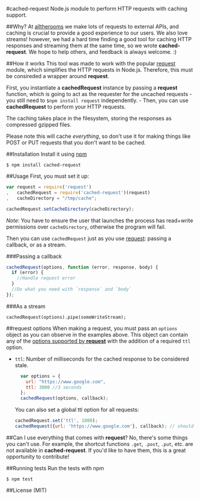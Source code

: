 #cached-request
Node.js module to perform HTTP requests with caching support.

##Why?
At [alltherooms](http://alltherooms.com/) we make lots of requests to external APIs, and caching is crucial to provide a good experience to our users. We also love streams! however, we had a hard time finding a good tool for caching HTTP responses and streaming them at the same time, so we wrote **cached-request**. We hope to help others, and feedback is always welcome. :)

##How it works
This tool was made to work with the popular [request](https://github.com/request/request) module, which simplifies the HTTP requests in Node.js. Therefore, this must be consireded a wrapper around **request**.

First, you instantiate a **cachedRequest** instance by passing a **request** function, which is going to act as the requester for the uncached requests - you still need to `$npm install request` independently. - Then, you can use **cachedRequest** to perform your HTTP requests.

The caching takes place in the filesystem, storing the responses as compressed gzipped files.

Please note this will cache *everything*, so don't use it for making things like POST or PUT requests that you don't want to be cached.

##Installation
Install it using [npm](https://www.npmjs.com/)
```
$ npm install cached-request
```

##Usage
First, you must set it up:
```javascript
var request = require('request')
,   cachedRequest = require('cached-request')(request)
,   cacheDirectory = "/tmp/cache";

cachedRequest.setCacheDirectory(cacheDirectory);
```
_Note_: You have to ensure the user that launches the process has read+write permissions over `cacheDirectory`, otherwise the program will fail.

Then you can use `cachedRequest` just as you use [request](https://github.com/request/request): passing a callback, or as a stream.

###Passing a callback
```javascript
cachedRequest(options, function (error, response, body) {
  if (error) {
    //Handle request error
  }
  //Do what you need with `response` and `body`
});
```

###As a stream
```
cachedRequest(options).pipe(someWriteStream);
```

##request options
When making a request, you must pass an `options` object as you can observe in the examples above. This object can contain any of the [options supported by **request**](https://github.com/request/request#requestoptions-callback) with the addition of a required `ttl` option.

- `ttl`: Number of milliseconds for the cached response to be considered stale.

    ```javascript
      var options = {
        url: "https://www.google.com",
        ttl: 3000 //3 seconds
      };
      cachedRequest(options, callback);
    ```

    You can also set a global ttl option for all requests:

    ```javascript
    cachedRequest.set('ttl', 1000);
    cachedRequest({url: 'https://www.google.com'}, callback); // should benefit from the cache if previously cached
    ```

##Can I use everything that comes with **request**?
No, there's some things you can't use. For example, the shortcut functions `.get`, `.post`, `.put`, etc. are not available in **cached-request**. If you'd like to have them, this is a great opportunity to contribute!

##Running tests
Run the tests with npm
```
$ npm test
```

##License (MIT)
